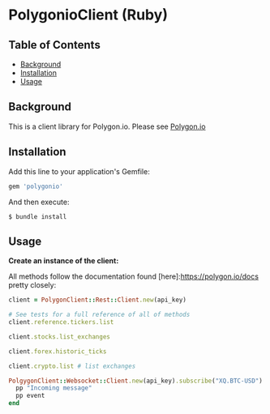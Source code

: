 # PolygonioClient (Ruby)

## Table of Contents

- [Background](#background)
- [Installation](#installation)
- [Usage](#usage)

## Background

This is a client library for Polygon.io. Please see [Polygon.io](https://polygon.io)

## Installation

Add this line to your application's Gemfile:

```ruby
gem 'polygonio'
```

And then execute:

    $ bundle install


## Usage

**Create an instance of the client:**

All methods follow the documentation found [here]:https://polygon.io/docs pretty closely:



```ruby
client = PolygonClient::Rest::Client.new(api_key)

# See tests for a full reference of all of methods
client.reference.tickers.list

client.stocks.list_exchanges

client.forex.historic_ticks

client.crypto.list # list exchanges

PolgygonClient::Websocket::Client.new(api_key).subscribe("XQ.BTC-USD") do |event|
  pp "Incoming message"
  pp event
end
```